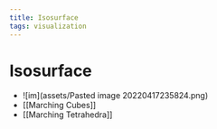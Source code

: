 ```yaml
---
title: Isosurface
tags: visualization
---
```


# Isosurface
- ![im](assets/Pasted image 20220417235824.png)
- [[Marching Cubes]]
- [[Marching Tetrahedra]]











